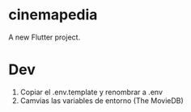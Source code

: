 # cinemapedia

A new Flutter project.

# Dev

1. Copiar el .env.template y renombrar a .env
2. Camvias las variables de entorno (The MovieDB)